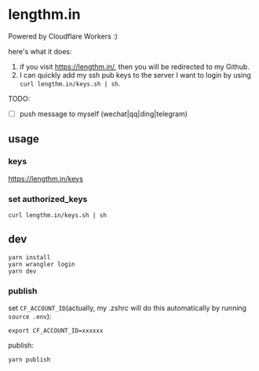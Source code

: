 # lengthm.in

Powered by Cloudflare Workers :)

here's what it does:

1. if you visit <https://lengthm.in/>, then you will be redirected to my Github.
2. I can quickly add my ssh pub keys to the server I want to login by using `curl lengthm.in/keys.sh | sh`.

TODO:

- [ ] push message to myself (wechat|qq|ding|telegram)

## usage

### keys

<https://lengthm.in/keys>

### set authorized_keys

```shell
curl lengthm.in/keys.sh | sh
```

## dev

```shell
yarn install
yarn wrangler login
yarn dev
```

### publish

set `CF_ACCOUNT_ID`(actually, my .zshrc will do this automatically by running `source .env`):

```dotenv
export CF_ACCOUNT_ID=xxxxxx
```

publish:

```shell
yarn publish
```
